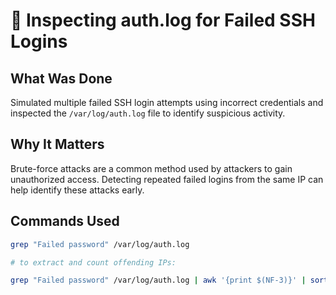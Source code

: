 # 🔐 Inspecting auth.log for Failed SSH Logins

## What Was Done

Simulated multiple failed SSH login attempts using incorrect credentials and inspected the `/var/log/auth.log` file to identify suspicious activity.

## Why It Matters

Brute-force attacks are a common method used by attackers to gain unauthorized access. Detecting repeated failed logins from the same IP can help identify these attacks early.

## Commands Used

```bash
grep "Failed password" /var/log/auth.log

# to extract and count offending IPs:

grep "Failed password" /var/log/auth.log | awk '{print $(NF-3)}' | sort | uniq -c | sort -nr
